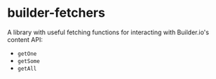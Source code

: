 # builder-fetchers

A library with useful fetching functions for interacting with Builder.io's content API:

- `getOne`
- `getSome`
- `getAll`
